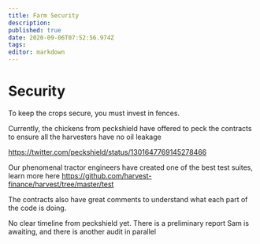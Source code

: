 ```yaml
---
title: Farm Security
description: 
published: true
date: 2020-09-06T07:52:56.974Z
tags: 
editor: markdown
---
```


# Security
To keep the crops secure, you must invest in fences.

Currently, the chickens from peckshield have offered to peck the contracts to ensure all the harvesters have no oil leakage

https://twitter.com/peckshield/status/1301647769145278466

Our phenomenal tractor engineers have created one of the best test suites, learn more here 
https://github.com/harvest-finance/harvest/tree/master/test


The contracts also have great comments to understand what each part of the code is doing.


No clear timeline from peckshield yet. There is a preliminary report Sam is awaiting, and there is another audit in parallel